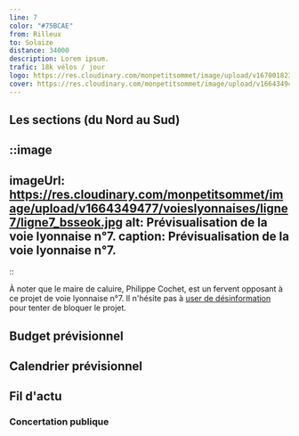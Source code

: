 ```yaml
---
line: 7
color: "#75BCAE"
from: Rilleux
to: Solaize
distance: 34000
description: Lorem ipsum.
trafic: 18k vélos / jour
logo: https://res.cloudinary.com/monpetitsommet/image/upload/v1670018233/voieslyonnaises/ligne7/cover-vl7_edmjb7.png
cover: https://res.cloudinary.com/monpetitsommet/image/upload/v1664349477/voieslyonnaises/ligne7/ligne7_bsseok.jpg
---
```


## Les sections (du Nord au Sud)

::image
---
imageUrl: https://res.cloudinary.com/monpetitsommet/image/upload/v1664349477/voieslyonnaises/ligne7/ligne7_bsseok.jpg
alt: Prévisualisation de la voie lyonnaise n°7.
caption: Prévisualisation de la voie lyonnaise n°7.
---
::

À noter que le maire de caluire, Philippe Cochet, est un fervent opposant à ce projet de voie lyonnaise n°7. Il n'hésite pas à [user de désinformation](https://twitter.com/Fabien_Bagnon/status/1639676350498742274?s=20) pour tenter de bloquer le projet.

## Budget prévisionnel

## Calendrier prévisionnel

## Fil d'actu

### Concertation publique